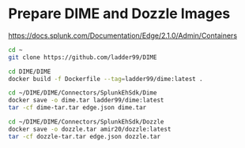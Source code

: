 # Prepare DIME and Dozzle Images

https://docs.splunk.com/Documentation/Edge/2.1.0/Admin/Containers  

```sh
cd ~
git clone https://github.com/ladder99/DIME

cd DIME/DIME
docker build -f Dockerfile --tag=ladder99/dime:latest .

cd ~/DIME/DIME/Connectors/SplunkEhSdk/Dime
docker save -o dime.tar ladder99/dime:latest
tar -cf dime-tar.tar edge.json dime.tar

cd ~/DIME/DIME/Connectors/SplunkEhSdk/Dozzle
docker save -o dozzle.tar amir20/dozzle:latest
tar -cf dozzle-tar.tar edge.json dozzle.tar
```

